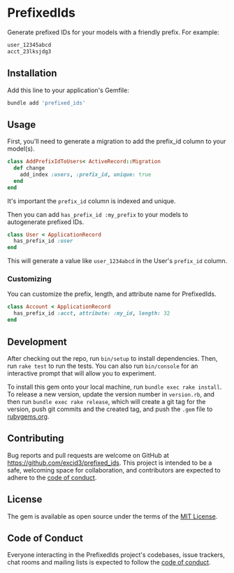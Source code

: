 # PrefixedIds

Generate prefixed IDs for your models with a friendly prefix. For example:

```ruby
user_12345abcd
acct_23lksjdg3
```

## Installation
Add this line to your application's Gemfile:

```ruby
bundle add 'prefixed_ids'
```

## Usage

First, you'll need to generate a migration to add the prefix_id column to your model(s).

```ruby
class AddPrefixIdToUsers< ActiveRecord::Migration
  def change
    add_index :users, :prefix_id, unique: true
  end
end
```

It's important the `prefix_id` column is indexed and unique.

Then you can add `has_prefix_id :my_prefix` to your models to autogenerate prefixed IDs.

```ruby
class User < ApplicationRecord
  has_prefix_id :user
end
```

This will generate a value like `user_1234abcd` in the User's `prefix_id` column.

### Customizing

You can customize the prefix, length, and attribute name for PrefixedIds.

```ruby
class Account < ApplicationRecord
  has_prefix_id :acct, attribute: :my_id, length: 32
end
```

## Development

After checking out the repo, run `bin/setup` to install dependencies. Then, run `rake test` to run the tests. You can also run `bin/console` for an interactive prompt that will allow you to experiment.

To install this gem onto your local machine, run `bundle exec rake install`. To release a new version, update the version number in `version.rb`, and then run `bundle exec rake release`, which will create a git tag for the version, push git commits and the created tag, and push the `.gem` file to [rubygems.org](https://rubygems.org).

## Contributing

Bug reports and pull requests are welcome on GitHub at https://github.com/excid3/prefixed_ids. This project is intended to be a safe, welcoming space for collaboration, and contributors are expected to adhere to the [code of conduct](https://github.com/[USERNAME]/prefixed_ids/blob/master/CODE_OF_CONDUCT.md).

## License

The gem is available as open source under the terms of the [MIT License](https://opensource.org/licenses/MIT).

## Code of Conduct

Everyone interacting in the PrefixedIds project's codebases, issue trackers, chat rooms and mailing lists is expected to follow the [code of conduct](https://github.com/[USERNAME]/prefixed_ids/blob/master/CODE_OF_CONDUCT.md).


